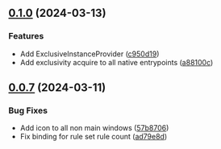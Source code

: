 ## [0.1.0](https://github.com/timo-reymann/UniLaunch/compare/0.0.7...0.1.0) (2024-03-13)


### Features

* Add ExclusiveInstanceProvider ([c950d19](https://github.com/timo-reymann/UniLaunch/commit/c950d198d831d37921e2ca87c02a8072e6e4171c))
* Add exclusivity acquire to all native entrypoints ([a88100c](https://github.com/timo-reymann/UniLaunch/commit/a88100cef5efd64b162a7ce952724509ed47d6e6))

## [0.0.7](https://github.com/timo-reymann/UniLaunch/compare/0.0.6...0.0.7) (2024-03-11)


### Bug Fixes

* Add icon to all non main windows ([57b8706](https://github.com/timo-reymann/UniLaunch/commit/57b8706907b4dfbe8f99c783819ef1f1a138dcb3))
* Fix binding for rule set rule count ([ad79e8d](https://github.com/timo-reymann/UniLaunch/commit/ad79e8de47749309002a5054ac32f4bf0924e573))
